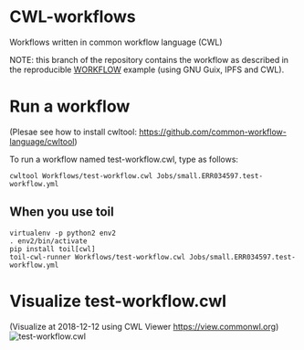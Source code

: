 # CWL-workflows
Workflows written in common workflow language (CWL)

NOTE: this branch of the repository contains the workflow as described
in the reproducible
[WORKFLOW](https://gitlab.com/pjotrp/guix-notes/blob/master/WORKFLOW.org)
example (using GNU Guix, IPFS and CWL).

# Run a workflow
(Plesae see how to install cwltool: https://github.com/common-workflow-language/cwltool)

To run a workflow named test-workflow.cwl, type as follows:

```
cwltool Workflows/test-workflow.cwl Jobs/small.ERR034597.test-workflow.yml
```

## When you use toil

```
virtualenv -p python2 env2
. env2/bin/activate
pip install toil[cwl]
toil-cwl-runner Workflows/test-workflow.cwl Jobs/small.ERR034597.test-workflow.yml
```

# Visualize test-workflow.cwl
(Visualize at 2018-12-12 using CWL Viewer https://view.commonwl.org)
![test-workflow.cwl](https://github.com/hacchy1983/CWL-workflows/blob/images/graph.png "test-workflow.cwl")
